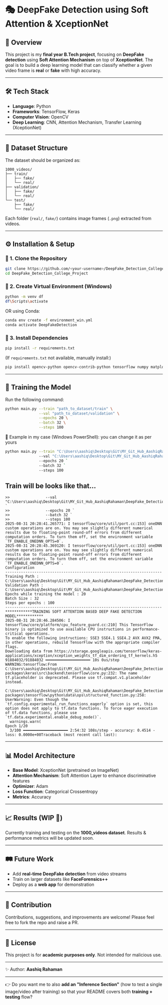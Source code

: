 # 🎭 DeepFake Detection using Soft Attention & XceptionNet

## 📌 Overview

This project is my **final year B.Tech project**, focusing on **DeepFake detection** using **Soft Attention Mechanism** on top of **XceptionNet**.
The goal is to build a deep learning model that can classify whether a given video frame is **real** or **fake** with high accuracy.

---

## 🛠 Tech Stack

* **Language**: Python
* **Frameworks**: TensorFlow, Keras
* **Computer Vision**: OpenCV
* **Deep Learning**: CNN, Attention Mechanism, Transfer Learning (XceptionNet)

---

## 📂 Dataset Structure

The dataset should be organized as:

```
1000_videos/
├── train/
│   ├── fake/
│   └── real/
├── validation/
│   ├── fake/
│   └── real/
└── test/
    ├── fake/
    └── real/
```

Each folder (`real/`, `fake/`) contains image frames (`.png`) extracted from videos.

---

## ⚙️ Installation & Setup

### 🔹 1. Clone the Repository

```bash
git clone https://github.com/<your-username>/DeepFake_Detection_College_Project.git
cd DeepFake_Detection_College_Project
```

### 🔹 2. Create Virtual Environment (Windows)

```bash
python -m venv df
df\Scripts\activate
```

OR using Conda:

```bash
conda env create -f environment_win.yml
conda activate DeepFakeDetection
```

### 🔹 3. Install Dependencies

```bash
pip install -r requirements.txt
```

(If `requirements.txt` not available, manually install:)

```bash
pip install opencv-python opencv-contrib-python tensorflow numpy matplotlib
```

---

## 🚀 Training the Model

Run the following command:

```bash
python main.py --train "path_to_dataset/train" \
               --val "path_to_dataset/validation" \
               --epochs 20 \
               --batch 32 \
               --steps 100
```

🔹 Example in my case (Windows PowerShell): you can change it as per yours

```bash
python main.py --train "C:\Users\aashiq\Desktop\Git\MY_Git_Hub_AashiqRahaman\DeepFake_Detection_College_Project\Assets\1000_videos\train" `
               --val "C:\Users\aashiq\Desktop\Git\MY_Git_Hub_AashiqRahaman\DeepFake_Detection_College_Project\Assets\1000_videos\validation" `
               --epochs 20 `
               --batch 32 `
               --steps 100
```
## Train will be looks like that...
```
>>                --val "C:\Users\aashiq\Desktop\Git\MY_Git_Hub_AashiqRahaman\DeepFake_Detection_College_Project\Assets\1000_videos\validation" `
>>                --epochs 20 `
>>                --batch 32 `
>>                --steps 100
2025-08-31 20:28:41.265771: I tensorflow/core/util/port.cc:153] oneDNN custom operations are on. You may see slightly different numerical results due to floating-point round-off errors from different computation orders. To turn them off, set the environment variable `TF_ENABLE_ONEDNN_OPTS=0`.
2025-08-31 20:28:45.369120: I tensorflow/core/util/port.cc:153] oneDNN custom operations are on. You may see slightly different numerical results due to floating-point round-off errors from different computation orders. To turn them off, set the environment variable `TF_ENABLE_ONEDNN_OPTS=0`.
Configuration
----------------------------------------------------------------------
Training Path : C:\Users\aashiq\Desktop\Git\MY_Git_Hub_AashiqRahaman\DeepFake_Detection_College_Project\Assets\1000_videos\train
Validation Path : C:\Users\aashiq\Desktop\Git\MY_Git_Hub_AashiqRahaman\DeepFake_Detection_College_Project\Assets\1000_videos\validation
Epochs while training the model : 20
Batch Size : 32
Steps per epochs : 100
----------------------------------------------------------------------
************TRAINING SOFT ATTENTION BASED DEEP FAKE DETECTION MODEL************
2025-08-31 20:28:46.284506: I tensorflow/core/platform/cpu_feature_guard.cc:210] This TensorFlow binary is optimized to use available CPU instructions in performance-critical operations.
To enable the following instructions: SSE3 SSE4.1 SSE4.2 AVX AVX2 FMA, in other operations, rebuild TensorFlow with the appropriate compiler flags.
Downloading data from https://storage.googleapis.com/tensorflow/keras-applications/xception/xception_weights_tf_dim_ordering_tf_kernels.h5
91884032/91884032 ━━━━━━━━━━━━━━━━━━━━ 10s 0us/step
WARNING:tensorflow:From C:\Users\aashiq\Desktop\Git\MY_Git_Hub_AashiqRahaman\DeepFake_Detection_College_Project\df\Lib\site-packages\keras\src\backend\tensorflow\core.py:232: The name tf.placeholder is deprecated. Please use tf.compat.v1.placeholder instead.

C:\Users\aashiq\Desktop\Git\MY_Git_Hub_AashiqRahaman\DeepFake_Detection_College_Project\df\Lib\site-packages\tensorflow\python\data\ops\structured_function.py:258: UserWarning: Even though the `tf.config.experimental_run_functions_eagerly` option is set, this option does not apply to tf.data functions. To force eager execution of tf.data functions, please use `tf.data.experimental.enable_debug_mode()`.
  warnings.warn(
Epoch 1/20
  3/100 ━━━━━━━━━━━━━━━━━━━━ 2:54:32 108s/step - accuracy: 0.4514 - loss: 0.0000e+00Traceback (most recent call last):
```
---

## 📊 Model Architecture

* **Base Model**: XceptionNet (pretrained on ImageNet)
* **Attention Mechanism**: Soft Attention Layer to enhance discriminative features
* **Optimizer**: Adam
* **Loss Function**: Categorical Crossentropy
* **Metrics**: Accuracy

---

## 📈 Results (WIP 🚧)

Currently training and testing on the **1000\_videos dataset**.
Results & performance metrics will be updated soon.

---

## 🛤 Future Work

* Add **real-time DeepFake detection** from video streams
* Train on larger datasets like **FaceForensics++**
* Deploy as a **web app** for demonstration

---

## 🤝 Contribution

Contributions, suggestions, and improvements are welcome! Please feel free to fork the repo and raise a PR.

---

## 📜 License

This project is for **academic purposes only**. Not intended for malicious use.

---

✨ Author: **Aashiq Rahaman**

---

👉 Do you want me to also **add an "Inference Section"** (how to test a single image/video after training) so that your README covers both **training + testing** flow?
